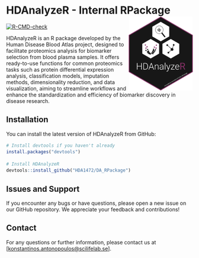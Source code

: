 # HDAnalyzeR - Internal RPackage <img src="man/figures/logo.png" align="right" height="200" alt="" />
[![R-CMD-check](https://github.com/HDA1472/DA_RPackage/actions/workflows/R-CMD-check.yaml/badge.svg)](https://github.com/HDA1472/DA_RPackage/actions/workflows/R-CMD-check.yaml)

HDAnalyzeR is an R package developed by the Human Disease Blood Atlas project, designed to facilitate proteomics analysis for biomarker selection from blood plasma samples. It offers ready-to-use functions for common proteomics tasks such as protein differential expression analysis, classification models, imputation methods, dimensionality reduction, and data visualization, aiming to streamline workflows and enhance the standardization and efficiency of biomarker discovery in disease research.

## Installation

You can install the latest version of HDAnalyzeR from GitHub:

```r
# Install devtools if you haven't already
install.packages("devtools")

# Install HDAnalyzeR
devtools::install_github("HDA1472/DA_RPackage")
```

## Issues and Support
If you encounter any bugs or have questions, please open a new issue on our GitHub repository. We appreciate your feedback and contributions!

## Contact
For any questions or further information, please contact us at [konstantinos.antonopoulos@scilifelab.se].
